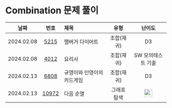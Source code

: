 # Combination 문제 풀이

|    날짜    |                      번호                       | 제목                              |       유형       |                                       난이도                                       |
| :--------: | :---------------------------------------------: | :-------------------------------- | :--------------: | :--------------------------------------------------------------------------------: |
| 2024.02.08 | [5215](https://swexpertacademy.com/main/code/problem/problemDetail.do?contestProbId=AWT-lPB6dHUDFAVT)  | 햄버거 다이어트                   |      조합(재귀)    | D3             |
| 2024.02.08 | [4012](https://swexpertacademy.com/main/code/problem/problemDetail.do?contestProbId=AWIeUtVakTMDFAVH)  | 요리사                         |      조합(재귀)    | SW 모의테스트 기출  |
| 2024.02.13 | [6808](https://swexpertacademy.com/main/code/problem/problemDetail.do?contestProbId=AWgv9va6HnkDFAW0)  | 규영이와 인영이의 카드게임            |      조합(재귀)    | D3             |
| 2024.02.13 | [10972](https://www.acmicpc.net/problem/10972)  | 다음 순열                              |   그래프 탐색  | <img height="25px" width="25px" src="https://static.solved.ac/tier_small/8.svg"/>  |
